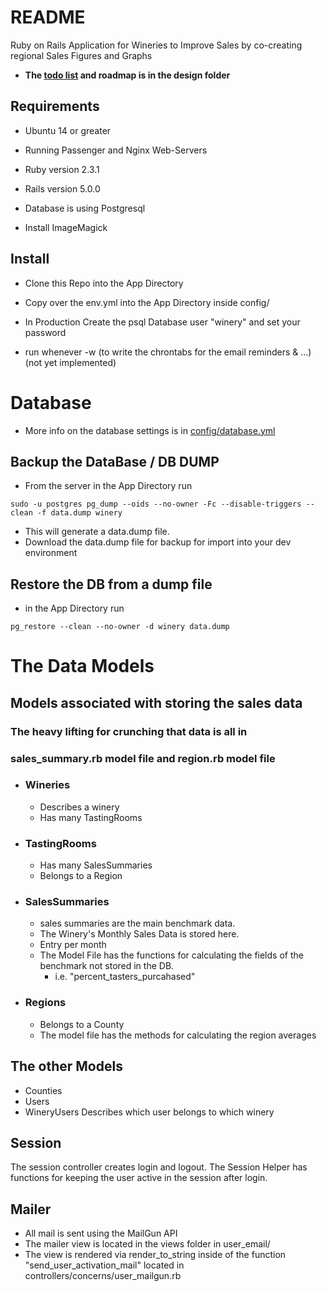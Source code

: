 # README

Ruby on Rails Application for Wineries to Improve Sales by co-creating regional Sales Figures and Graphs

* **The [todo list](design/TODO.md) and roadmap is in the design folder**

## Requirements
* Ubuntu 14 or greater

* Running Passenger and Nginx Web-Servers

* Ruby version 2.3.1

* Rails version 5.0.0

* Database is using Postgresql

* Install ImageMagick

## Install

* Clone this Repo into the App Directory

* Copy over the env.yml into the App Directory inside config/

* In Production Create the psql Database user "winery" and set your password

* run whenever -w (to write the chrontabs for the email reminders & ...) (not yet implemented)

# Database
* More info on the database settings is in [config/database.yml](config/database.yml)

## Backup the DataBase / DB DUMP
* From the server in the App Directory run

`sudo -u postgres pg_dump --oids --no-owner -Fc --disable-triggers --clean -f data.dump winery`

* This will generate a data.dump file.
* Download the data.dump file for backup for import into your dev environment

## Restore the DB from a dump file
* in the App Directory run

`pg_restore --clean --no-owner -d winery data.dump`


# The Data Models
## Models associated with storing the sales data
### The heavy lifting for crunching that data is all in
### sales_summary.rb model file and region.rb model file

* ### Wineries
  * Describes a winery
  * Has many TastingRooms
* ### TastingRooms
  * Has many SalesSummaries
  * Belongs to a Region
* ### SalesSummaries
  * sales summaries are the main benchmark data.
  * The Winery's Monthly Sales Data is stored here.
  * Entry per month
  * The Model File has the functions for calculating the fields of the benchmark not stored in the DB.
    * i.e. "percent_tasters_purcahased"
* ### Regions
  * Belongs to a County
  * The model file has the methods for calculating the region averages

## The other Models
* Counties
* Users
* WineryUsers
    Describes which user belongs to which winery


## Session
The session controller creates login and logout.
The Session Helper has functions for keeping the user active in the session after login.

## Mailer
* All mail is sent using the MailGun API
* The mailer view is located in the views folder in user_email/
* The view is rendered via render_to_string inside of the function  "send_user_activation_mail" located in controllers/concerns/user_mailgun.rb
